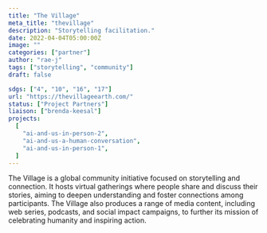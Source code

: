 ```yaml
---
title: "The Village"
meta_title: "thevillage"
description: "Storytelling facilitation."
date: 2022-04-04T05:00:00Z
image: ""
categories: ["partner"]
author: "rae-j"
tags: ["storytelling", "community"]
draft: false

sdgs: ["4", "10", "16", "17"]
url: "https://thevillageearth.com/"
status: ["Project Partners"]
liaison: ["brenda-keesal"]
projects:
  [
    "ai-and-us-in-person-2",
    "ai-and-us-a-human-conversation",
    "ai-and-us-in-person-1",
  ]
---
```


The Village is a global community initiative focused on storytelling and connection. It hosts virtual gatherings where people share and discuss their stories, aiming to deepen understanding and foster connections among participants. The Village also produces a range of media content, including web series, podcasts, and social impact campaigns, to further its mission of celebrating humanity and inspiring action.
